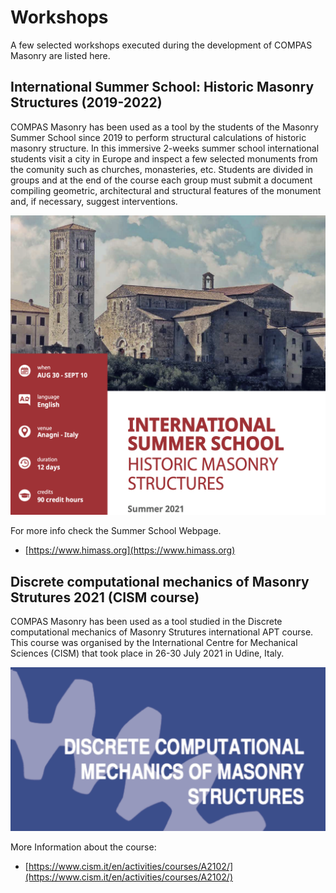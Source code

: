 # Workshops

A few selected workshops executed during the development of COMPAS Masonry are listed here.

## International Summer School: Historic Masonry Structures (2019-2022)

COMPAS Masonry has been used as a tool by the students of the Masonry Summer School since 2019 to perform structural calculations of historic masonry structure. In this immersive 2-weeks summer school international students visit a city in Europe and inspect a few selected monuments from the comunity such as churches, monasteries, etc. Students are divided in groups and at the end of the course each group must submit a document compiling geometric, architectural and structural features of the monument and, if necessary, suggest interventions.&#x20;

![Booklet of the International Summer School 2021. Source: hismass.org](<../.gitbook/assets/image (6).png>)

For more info check the Summer School Webpage.

* [https://www.himass.org](https://www.himass.org)

## Discrete computational mechanics of Masonry Strutures 2021 (CISM course)

COMPAS Masonry has been used as a tool studied in the Discrete computational mechanics of Masonry Strutures international APT course. This course was organised by the International Centre for Mechanical Sciences (CISM) that took place in 26-30 July 2021 in Udine, Italy.

![Flyer of the discrete computational mechanics of masonry structures course. Source: CISM, 2021.](<../.gitbook/assets/image (13).png>)

More Information about the course:

* [https://www.cism.it/en/activities/courses/A2102/](https://www.cism.it/en/activities/courses/A2102/)

